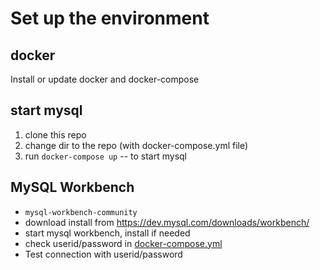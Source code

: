 # Set up the environment
## docker
Install or update docker and docker-compose
## start mysql
1. clone this repo
1. change dir to the repo (with docker-compose.yml file)
1. run `docker-compose up` -- to start mysql
## MySQL Workbench
- `mysql-workbench-community`
- download install from https://dev.mysql.com/downloads/workbench/ 
- start mysql workbench, install if needed
- check userid/password in [docker-compose.yml](./docker-compose.yml)
- Test connection with userid/password

